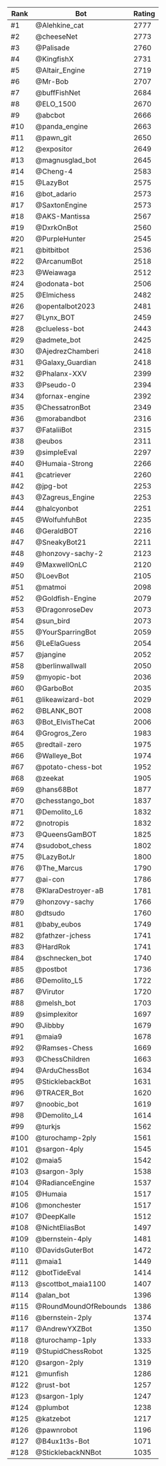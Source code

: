 Rank|Bot|Rating
---|---|---
#1|@Alehkine_cat|2777
#2|@cheeseNet|2773
#3|@Palisade|2760
#4|@KingfishX|2731
#5|@Altair_Engine|2719
#6|@Mr-Bob|2707
#7|@buffFishNet|2684
#8|@ELO_1500|2670
#9|@abcbot|2666
#10|@panda_engine|2663
#11|@pawn_git|2650
#12|@expositor|2649
#13|@magnusglad_bot|2645
#14|@Cheng-4|2583
#15|@LazyBot|2575
#16|@bot_adario|2573
#17|@SaxtonEngine|2573
#18|@AKS-Mantissa|2567
#19|@DxrkOnBot|2560
#20|@PurpleHunter|2545
#21|@bitbitbot|2536
#22|@ArcanumBot|2518
#23|@Weiawaga|2512
#24|@odonata-bot|2506
#25|@Elmichess|2482
#26|@opentalbot2023|2481
#27|@Lynx_BOT|2459
#28|@clueless-bot|2443
#29|@admete_bot|2425
#30|@AjedrezChamberi|2418
#31|@Galaxy_Guardian|2418
#32|@Phalanx-XXV|2399
#33|@Pseudo-0|2394
#34|@fornax-engine|2392
#35|@ChessatronBot|2349
#36|@morabandbot|2316
#37|@FataliiBot|2315
#38|@eubos|2311
#39|@simpleEval|2297
#40|@Humaia-Strong|2266
#41|@catriever|2260
#42|@jpg-bot|2253
#43|@Zagreus_Engine|2253
#44|@halcyonbot|2251
#45|@WolfuhfuhBot|2235
#46|@GeraldBOT|2216
#47|@SneakyBot21|2211
#48|@honzovy-sachy-2|2123
#49|@MaxwellOnLC|2120
#50|@LoevBot|2105
#51|@matmoi|2098
#52|@Goldfish-Engine|2079
#53|@DragonroseDev|2073
#54|@sun_bird|2073
#55|@YourSparringBot|2059
#56|@LeElaGuess|2054
#57|@jangine|2052
#58|@berlinwallwall|2050
#59|@myopic-bot|2036
#60|@GarboBot|2035
#61|@likeawizard-bot|2029
#62|@BLANK_BOT|2008
#63|@Bot_ElvisTheCat|2006
#64|@Grogros_Zero|1983
#65|@redtail-zero|1975
#66|@Walleye_Bot|1974
#67|@potato-chess-bot|1952
#68|@zeekat|1905
#69|@hans68Bot|1877
#70|@chesstango_bot|1837
#71|@Demolito_L6|1832
#72|@notropis|1832
#73|@QueensGamBOT|1825
#74|@sudobot_chess|1802
#75|@LazyBotJr|1800
#76|@The_Marcus|1790
#77|@ai-con|1786
#78|@KlaraDestroyer-aB|1781
#79|@honzovy-sachy|1766
#80|@dtsudo|1760
#81|@baby_eubos|1749
#82|@fathzer-jchess|1741
#83|@HardRok|1741
#84|@schnecken_bot|1740
#85|@postbot|1736
#86|@Demolito_L5|1722
#87|@Virutor|1720
#88|@melsh_bot|1703
#89|@simplexitor|1697
#90|@Jibbby|1679
#91|@maia9|1678
#92|@Ramses-Chess|1669
#93|@ChessChildren|1663
#94|@ArduChessBot|1634
#95|@SticklebackBot|1631
#96|@TRACER_Bot|1620
#97|@noobic_bot|1619
#98|@Demolito_L4|1614
#99|@turkjs|1562
#100|@turochamp-2ply|1561
#101|@sargon-4ply|1545
#102|@maia5|1542
#103|@sargon-3ply|1538
#104|@RadianceEngine|1537
#105|@Humaia|1517
#106|@monchester|1517
#107|@DeepKalle|1512
#108|@NichtEliasBot|1497
#109|@bernstein-4ply|1481
#110|@DavidsGuterBot|1472
#111|@maia1|1449
#112|@botTideEval|1414
#113|@scottbot_maia1100|1407
#114|@alan_bot|1396
#115|@RoundMoundOfRebounds|1386
#116|@bernstein-2ply|1374
#117|@AndrewYXZBot|1350
#118|@turochamp-1ply|1333
#119|@StupidChessRobot|1325
#120|@sargon-2ply|1319
#121|@munfish|1286
#122|@rust-bot|1257
#123|@sargon-1ply|1247
#124|@plumbot|1238
#125|@katzebot|1217
#126|@pawnrobot|1196
#127|@B4ux1t3s-Bot|1071
#128|@SticklebackNNBot|1035
